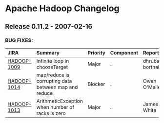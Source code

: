 
<!---
# Licensed to the Apache Software Foundation (ASF) under one
# or more contributor license agreements.  See the NOTICE file
# distributed with this work for additional information
# regarding copyright ownership.  The ASF licenses this file
# to you under the Apache License, Version 2.0 (the
# "License"); you may not use this file except in compliance
# with the License.  You may obtain a copy of the License at
#
#     http://www.apache.org/licenses/LICENSE-2.0
#
# Unless required by applicable law or agreed to in writing, software
# distributed under the License is distributed on an "AS IS" BASIS,
# WITHOUT WARRANTIES OR CONDITIONS OF ANY KIND, either express or implied.
# See the License for the specific language governing permissions and
# limitations under the License.
-->
# Apache Hadoop Changelog

## Release 0.11.2 - 2007-02-16



### BUG FIXES:

| JIRA | Summary | Priority | Component | Reporter | Contributor |
|:---- |:---- | :--- |:---- |:---- |:---- |
| [HADOOP-1009](https://issues.apache.org/jira/browse/HADOOP-1009) | Infinite loop in chooseTarget |  Major | . | dhruba borthakur | dhruba borthakur |
| [HADOOP-1014](https://issues.apache.org/jira/browse/HADOOP-1014) | map/reduce is corrupting data between map and reduce |  Blocker | . | Owen O'Malley | Devaraj Das |
| [HADOOP-1013](https://issues.apache.org/jira/browse/HADOOP-1013) | ArithmeticException when number of racks is zero |  Major | . | James P. White | Hairong Kuang |



